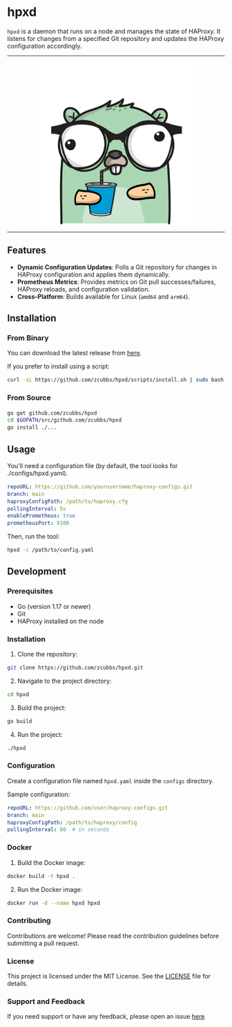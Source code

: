 # hpxd

`hpxd` is a daemon that runs on a node and manages the state of HAProxy. It listens for changes from a specified Git repository and updates the HAProxy configuration accordingly.

---
<p align="center">
</p>
<p align="center">
  <img width="350" src="docs/assets/logo.png">
</p>

---

## Features

- **Dynamic Configuration Updates**: Polls a Git repository for changes in HAProxy configuration and applies them dynamically.
- **Prometheus Metrics**: Provides metrics on Git pull successes/failures, HAProxy reloads, and configuration validation.
- **Cross-Platform**: Builds available for Linux (`amd64` and `arm64`).

## Installation

### From Binary

You can download the latest release from [here](https://github.com/zcubbs/hpxd/releases).

If you prefer to install using a script:

```bash
curl -sL https://github.com/zcubbs/hpxd/scripts/install.sh | sudo bash
```

### From Source

```bash
go get github.com/zcubbs/hpxd
cd $GOPATH/src/github.com/zcubbs/hpxd
go install ./...
```

## Usage

You'll need a configuration file (by default, the tool looks for ./configs/hpxd.yaml).

```yaml
repoURL: https://github.com/yourusername/haproxy-configs.git
branch: main
haproxyConfigPath: /path/to/haproxy.cfg
pollingInterval: 5s
enablePrometheus: true
prometheusPort: 9100
```

Then, run the tool:

```bash
hpxd -c /path/to/config.yaml
```

## Development

### Prerequisites

- Go (version 1.17 or newer)
- Git
- HAProxy installed on the node

### Installation

1. Clone the repository:

```bash
git clone https://github.com/zcubbs/hpxd.git
```
2. Navigate to the project directory:

```bash
cd hpxd
```
3. Build the project:

```bash
go build
```
4. Run the project:

```bash
./hpxd
```

### Configuration

Create a configuration file named `hpxd.yaml` inside the `configs` directory.

Sample configuration:

```yaml
repoURL: https://github.com/user/haproxy-configs.git
branch: main
haproxyConfigPath: /path/to/haproxy/config
pollingInterval: 60  # in seconds
```

### Docker

1. Build the Docker image:

```bash
docker build -t hpxd .
```

2. Run the Docker image:

```bash
docker run -d --name hpxd hpxd
```

### Contributing

Contributions are welcome! Please read the contribution guidelines before submitting a pull request.

### License

This project is licensed under the MIT License. See the [LICENSE](LICENSE) file for details.

### Support and Feedback

If you need support or have any feedback, please open an issue [here](https://github.com/zcubbs/hpxd/issues/new)


